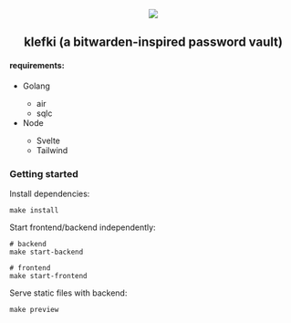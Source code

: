 <div class="header" align="center">
  <p>
    <img src="https://static.wikia.nocookie.net/pokemonwack/images/a/a3/903.png/revision/latest?cb=20191207232414" />
  </p>
  <h2>klefki (a bitwarden-inspired password vault)</h2>
</div>

<div class="requirements">
  <h4>requirements:</h4>
  <ul>
    <li>Golang</li>
      <ul>
        <li>air</li>
        <li>sqlc</li>
      </ul>
    <li>Node</li>
    <ul>
      <li>Svelte</li>
      <li>Tailwind</li>
    </ul>
  </ul>
</div> 

### Getting started

Install dependencies:

```
make install
```

Start frontend/backend independently:

```
# backend
make start-backend

# frontend
make start-frontend
```

Serve static files with backend:
```
make preview
```
